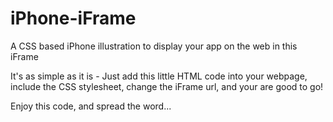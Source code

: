# iPhone-iFrame
A CSS based iPhone illustration to display your app on the web in this iFrame

It's as simple as it is - Just add this little HTML code into your webpage, include the CSS stylesheet, change the iFrame url, and your are good to go!

Enjoy this code, and spread the word...
